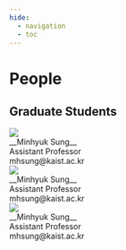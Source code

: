 ```yaml
---
hide:
  - navigation
  - toc
---
```



<link rel="stylesheet" href="link/to/stylesheet" />
<style>
.people-thumbnail-cell {
    display: inline-table;
    padding-right: 12px;
    vertical-align: top;
    p { margin: 0px; }
}

.people-description-cell {
    display: inline-table;
    vertical-align: top;
    p { margin: 0px; }
}

.people-thumbnail {
    width: 80px;
    border-radius: 50%;
    -moz-background-clip: padding;
    -webkit-background-clip: padding-box;
    background-clip: padding-box
}
</style>


# People

## Graduate Students

<div class="grid" markdown>

<div class="card" markdown>
<div class="people-thumbnail-cell" markdown>
<img class="people-thumbnail" src="https://mhsung.github.io/assets/images/profile.png" markdown>
</div>
<div class="people-description-cell" markdown>
__Minhyuk Sung__<br>
Assistant Professor<br>
mhsung@kaist.ac.kr
</div>
</div>

<div class="card" markdown>
<div class="people-thumbnail-cell" markdown>
<img class="people-thumbnail" src="https://mhsung.github.io/assets/images/profile.png" markdown>
</div>
<div class="people-description-cell" markdown>
__Minhyuk Sung__<br>
Assistant Professor<br>
mhsung@kaist.ac.kr
</div>
</div>

<div class="card" markdown>
<div class="people-thumbnail-cell" markdown>
<img class="people-thumbnail" src="https://mhsung.github.io/assets/images/profile.png" markdown>
</div>
<div class="people-description-cell" markdown>
__Minhyuk Sung__<br>
Assistant Professor<br>
mhsung@kaist.ac.kr
</div>
</div>

</div>




